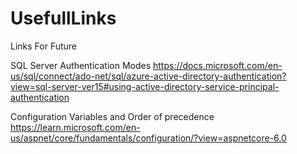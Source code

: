 # UsefullLinks
Links For Future

SQL Server Authentication Modes
https://docs.microsoft.com/en-us/sql/connect/ado-net/sql/azure-active-directory-authentication?view=sql-server-ver15#using-active-directory-service-principal-authentication


Configuration Variables and Order of precedence
https://learn.microsoft.com/en-us/aspnet/core/fundamentals/configuration/?view=aspnetcore-6.0

